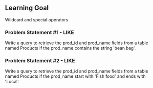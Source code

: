 ## Learning Goal
Wildcard and special operators

### Problem Statement #1 - LIKE
Write a query to retrieve the prod_id and prod_name fields from a table named Products if the prod_name contains the string 'bean bag'. 

### Problem Statement #2 - LIKE
Write a query to retrieve the prod_id and prod_name fields from a table named Products if the prod_name start with 'Fish food' and ends with 'Local'. 

